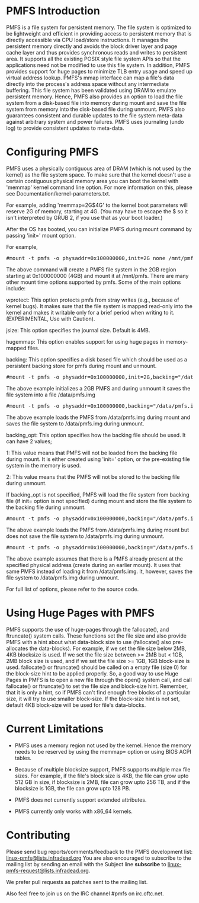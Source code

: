 
PMFS Introduction
=================

PMFS is a file system for persistent memory. The file system is optimized to be
lightweight and efficient in providing access to persistent memory that is
directly accessible via CPU load/store instructions. It manages the persistent
memory directly and avoids the block driver layer and page cache layer and thus
provides synchronous reads and writes to persistent area. It supports all the
existing POSIX style file system APIs so that the applications need not be
modified to use this file system. In addition, PMFS provides support for huge
pages to minimize TLB entry usage and speed up virtual address lookup. PMFS's
mmap interface can map a file's data directly into the process's address space
without any intermediate buffering. This file system has been validated using
DRAM to emulate persistent memory. Hence, PMFS also provides an option to load
the file system from a disk-based file into memory during mount and save the
file system from memory into the disk-based file during unmount. PMFS also
guarantees consistent and durable updates to the file system meta-data against
arbitrary system and power failures. PMFS uses journaling (undo log) to provide
consistent updates to meta-data.


Configuring PMFS
================

PMFS uses a physically contiguous area of DRAM (which is not used by the
kernel) as the file system space. To make sure that the kernel doesn't use a
certain contiguous physical memory area you can boot the kernel with 'memmap'
kernel command line option.  For more information on this, please see
Documentation/kernel-parameters.txt.

For example, adding 'memmap=2G$4G' to the kernel boot parameters will reserve
2G of memory, starting at 4G.  (You may have to escape the $ so it isn't
interpreted by GRUB 2, if you use that as your boot loader.)

After the OS has booted, you can initialize PMFS during mount command by
passing 'init=' mount option.

For example,

<pre>#mount -t pmfs -o physaddr=0x100000000,init=2G none /mnt/pmfs</pre>

The above command will create a PMFS file system in the 2GB region starting at
0x100000000 (4GB) and mount it at /mnt/pmfs.  There are many other mount time
options supported by pmfs. Some of the main options include:

wprotect: This option protects pmfs from stray writes (e.g., because of kernel
bugs). It makes sure that the file system is mapped read-only into the kernel
and makes it writable only for a brief period when writing to it. (EXPERIMENTAL,
Use with Caution).

jsize: This option specifies the journal size. Default is 4MB.

hugemmap: This option enables support for using huge pages in memory-mapped
files.

backing: This option specifies a disk based file which should be used as a
persistent backing store for pmfs during mount and unmount.

<pre>#mount -t pmfs -o physaddr=0x100000000,init=2G,backing="/data/pmfs.img" none /mnt/pmfs</pre>

The above example initializes a 2GB PMFS and during unmount it saves the file
system into a file /data/pmfs.img

<pre>#mount -t pmfs -o physaddr=0x100000000,backing="/data/pmfs.img" none /mnt/pmfs</pre>

The above example loads the PMFS from /data/pmfs.img during mount and saves
the file system to /data/pmfs.img during unmount.

backing_opt: This option specifies how the backing file should be used. It can
have 2 values;

1: This value means that PMFS will not be loaded from the backing file during
mount. It is either created using 'init=' option, or the pre-existing file
system in the memory is used.

2: This value means that the PMFS will not be stored to the backing file during
unmount.

If backing_opt is not specified, PMFS will load the file system from backing
file (if init= option is not specified) during mount and store the file system
to the backing file during unmount.

<pre>#mount -t pmfs -o physaddr=0x100000000,backing="/data/pmfs.img",backing_opt=2 none /mnt/pmfs</pre>

The above example loads the PMFS from /data/pmfs.img during mount but does not
save the file system to /data/pmfs.img during unmount.

<pre>#mount -t pmfs -o physaddr=0x100000000,backing="/data/pmfs.img",backing_opt=1 none /mnt/pmfs</pre>

The above example assumes that there is a PMFS already present at the specified
physical address (create during an earlier mount). It uses that same PMFS
instead of loading it from /data/pmfs.img. It, however, saves the file system
to /data/pmfs.img during unmount.

For full list of options, please refer to the source code.


Using Huge Pages with PMFS
==========================

PMFS supports the use of huge-pages through the fallocate(), and ftruncate()
system calls. These functions set the file size and also provide PMFS with a
hint about what data-block size to use (fallocate() also pre-allocates the
data-blocks).  For example, if we set the file size below 2MB, 4KB blocksize is
used.  If we set the file size between >= 2MB but < 1GB, 2MB block size is used,
and if we set the file size >= 1GB, 1GB block-size is used.  fallocate() or
ftruncate() should be called on a empty file (size 0) for the block-size hint
to be applied properly. So, a good way to use Huge Pages in PMFS is to open a
new file through the open() system call, and call fallocate() or ftruncate() to
set the file size and block-size hint.  Remember, that it is only a hint, so if
PMFS can't find enough free blocks of a particular size, it will try to use
smaller block-size.  If the block-size hint is not set, default 4KB block-size
will be used for file's data-blocks.


Current Limitations
===================

* PMFS uses a memory region not used by the kernel. Hence the memory needs to
be reserved by using the memmap= option or using BIOS ACPI tables.

* Because of multiple blocksize support, PMFS supports multiple max file
sizes. For example, if the file's block size is 4KB, the file can grow upto
512 GB in size, if blocksize is 2MB, file can grow upto 256 TB, and if the
blocksize is 1GB, the file can grow upto 128 PB.

* PMFS does not currently support extended attributes.

* PMFS currently only works with x86_64 kernels.


Contributing
============

Please send bug reports/comments/feedback to the PMFS development
list: linux-pmfs@lists.infradead.org
You are also encouraged to subscribe to the mailing list
by sending an email with the Subject line **subscribe** to
linux-pmfs-request@lists.infradead.org.

We prefer pull requests as patches sent to the mailing list.

Also feel free to join us on the IRC channel #pmfs on irc.oftc.net.
